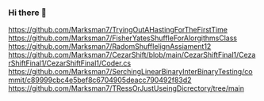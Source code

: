 ### Hi there 👋
https://github.com/Marksman7/TryingOutAHastingForTheFirstTime                        
https://github.com/Marksman7/FisherYatesShuffleForAlorgithmsClass                      
https://github.com/Marksman7/RadomShufflelignAssiament12
https://github.com/Marksman7/CezarShift/blob/main/CezarShiftFinal1/CezarShiftFinal1/CezarShiftFinal1/Coder.cs                
https://github.com/Marksman7/SerchingLinearBinaryInterBinaryTesting/commit/c89999cbc4e5bef8c6704905deacc790492f83d2          
https://github.com/Marksman7/TRessOrJustUseingDicrectory/tree/main
<!--
**Marksman7/Marksman7** is a ✨ _special_ ✨ repository because its `README.md` (this file) appears on your GitHub profile.

Here are some ideas to get you started:

- 🔭 I’m currently working on how to animat a transformer.
- 🌱 I’m currently learning F# and python.
- 👯 I’m looking to collaborate on something that includes progragming or 3d modeling.
- 🤔 I’m looking for help with networking.
- 💬 Ask me about anything.
- ⚡ Fun fact: I play R.T.S. games such as dawn of war and company of heros.
-->
